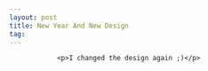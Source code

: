 ```yaml
---
layout: post
title: New Year And New Design
tag: 
---
```



                <p>I changed the design again ;)</p>
            
